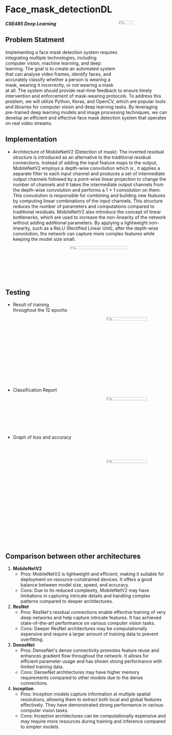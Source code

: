 # Face_mask_detectionDL

<img src="https://github.com/Nouran-saad/Face_mask_detectionDL/assets/55962261/47dc65ff-1817-4c3b-9f3c-db4871e3f806"  width="30%" height="5%" align="right">

***CSE485 Deep Learning***
## Problem Statment
Implementing a face mask detection system requires integrating multiple technologies, including computer vision, machine learning, and deep learning. The goal is to create an automated system that can analyse video frames, identify faces, and accurately classify whether a person is wearing a mask, wearing it incorrectly, or not wearing a mask at all. The system should provide real-time feedback to ensure timely intervention and enforcement of mask-wearing protocols.
To address this problem, we will utilize Python, Keras, and OpenCV, which are popular tools and libraries for computer vision and deep learning tasks. By leveraging pre-trained deep learning models and image processing techniques, we can develop an efficient and effective face mask detection system that operates on real video streams.

## Implementation
* Architecture of MobileNetV2 (Detection of mask):
The inverted residual structure is introduced as an alternative to the traditional residual connections. Instead of adding the input feature maps to the output, MobileNetV2 employs a depth-wise convolution which is , it applies a separate filter to each input channel and produces a set of intermediate output channels followed by a point-wise linear projection to change the number of channels and It takes the intermediate output channels from the depth-wise convolution and performs a 1 × 1 convolution on them. This convolution is responsible for combining and building new features by computing linear combinations of the input channels. This structure reduces the number of parameters and computations compared to traditional residuals.
MobileNetV2 also introduce the concept of linear bottlenecks, which are used to increase the non-linearity of the network without adding additional parameters. By applying a lightweight non-linearity, such as a ReLU (Rectified Linear Unit), after the depth-wise convolution, the network can capture more complex features while keeping the model size small.

<img src="https://github.com/Nouran-saad/Face_mask_detectionDL/assets/55962261/8386b3d9-b972-4305-b914-ad44e747820f"  width="60%" height="5%" align="right">

<br />
<br />
<br />
<br />
<br />
<br />


## Testing
* Result of training throughout the 12 epochs
<p align="center">
<img src="https://github.com/Nouran-saad/Face_mask_detectionDL/assets/55962261/f98b4811-5a38-40a0-866c-6e445bd2877e"  width="50%" height="5%" align="right">
</p>

<br />
<br />
<br />
<br />
<br />
<br />
<br />
<br />
<br />
<br />
<br />
<br />

* Classification Report
<p align="center">
<img src="https://github.com/Nouran-saad/Face_mask_detectionDL/assets/55962261/7820b251-d288-418c-8332-aa8095a84dc4"  width="50%" height="5%" align="right">
</p>
<br />
<br />
<br />
<br />
<br />
<br />

* Graph of loss and accuracy
<p align="center">
<img src="https://github.com/Nouran-saad/Face_mask_detectionDL/assets/55962261/e5f2b45c-1c2b-40e1-a8c7-9db87cf80813"  width="50%" height="5%" align="right">
</p>
<br />
<br />
<br />
<br />
<br />
<br />
<br />
<br />
<br />
<br />
<br />
<br />
<br />
<br />
<br />
<br />
<br />
<br />

## Comparison between other architectures
1. **MobileNetV2**
   * Pros: MobileNetV2 is lightweight and efficient, making it suitable for deployment on resource-constrained devices. It offers a good balance between model size, speed, and accuracy.
   * Cons: Due to its reduced complexity, MobileNetV2 may have limitations in capturing intricate details and handling complex patterns compared to deeper architectures.
2. **ResNet**
   * Pros: ResNet's residual connections enable effective training of very deep networks and help capture intricate features. It has achieved state-of-the-art performance on various computer vision tasks.
   * Cons: Deeper ResNet architectures may be computationally expensive and require a larger amount of training data to prevent overfitting.
3. **DenseNet**
   * Pros: DenseNet's dense connectivity promotes feature reuse and enhances gradient flow throughout the network. It allows for efficient parameter usage and has shown strong performance with limited training data.
   * Cons: DenseNet architectures may have higher memory requirements compared to other models due to the dense connections.
4. **Inception**
    * Pros: Inception models capture information at multiple spatial resolutions, allowing them to extract both local and global features effectively. They have demonstrated strong performance in various computer vision tasks.
    * Cons: Inception architectures can be computationally expensive and may require more resources during training and inference compared to simpler models.

